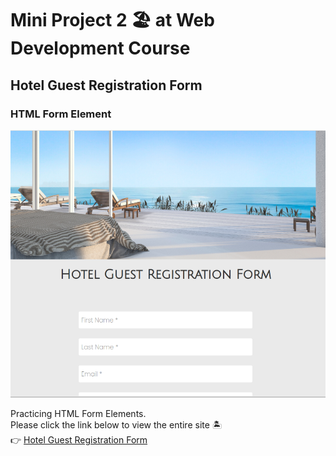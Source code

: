 # Mini Project 2 🏖 at Web Development Course
## Hotel Guest Registration Form
### HTML Form Element
![Github page top image](./img/readme_image.png)

Practicing HTML Form Elements.  
Please click the link below to view the entire site 🏝  
👉 [Hotel Guest Registration Form](https://yukosuga.github.io/hotel-guest-registration-form/)
